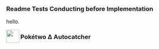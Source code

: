### Readme Tests Conducting before Implementation

hello.

<img src="https://raw.githubusercontent.com/Team-BANERUS/poketwo-Autocatcher/main/s-mds/592582573763330048.gif" align="left" height="35px"><h3>Pokétwo ∆ Autocatcher</h3>
